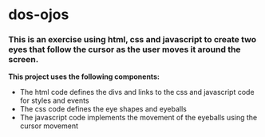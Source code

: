 # dos-ojos

### This is an exercise using html, css and javascript to create two eyes that follow the cursor as the user moves it around the screen.

**This project uses the following components:**

* The html code defines the divs and links to the css and javascript code for styles and events
* The css code defines the eye shapes and eyeballs
* The javascript code implements the movement of the eyeballs using the cursor movement
